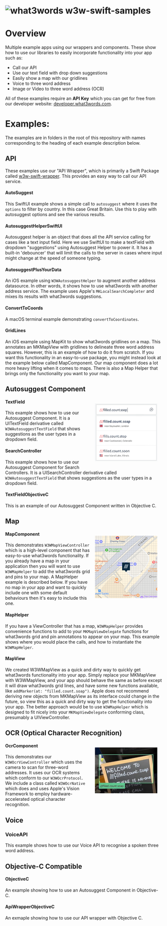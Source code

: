 # <img valign='top' src="https://what3words.com/assets/images/w3w_square_red.png" width="64" height="64" alt="what3words">&nbsp;w3w-swift-samples

# Overview

Multiple example apps using our wrappers and components.  These show how to use our libraries to easily incorporate functionality into your app such as:

* Call our API
* Use our text field with drop down suggestions
* Easily show a map with our gridlines
* Voice to three word address
* Image or Video to three word address (OCR)

All of these examples require an **API Key** which you can get for free from our developer website: [developer.what3words.com](https://developer.what3words.com/public-api).

# Examples:

The examples are in folders in the root of this repository with names corresponding to the heading of each example description below.

## API

These examples use our "API Wrapper", which is primarily a Swift Package called [w3w-swift-wrapper](https://github.com/what3words/w3w-swift-wrapper). This provides an easy way to call our API service. 

#### AutoSuggest

This SwiftUI example shows a simple call to `autosuggest` where it uses the `options` to filter by country.  In this case Great Britain.  Use this to play with autosuggest options and see the various results.

#### AutosuggestHelperSwiftUI

Autosuggest helper is an object that does all the API service calling for cases like a text input field.  Here we use SwiftUI to make a textField with dropdown "suggestions" using Autosuggest Helper to power it.  It has a built-in 'debouncer' that will limit the calls to the server in cases where input might change at the speed of someone typing.

#### AutosuggestPlusYourData

An iOS example using `W3WAutosuggestHelper` to augment another address datasource.  In other words, it shows how to use what3words with another address service.  The example uses Apple's `MKLocalSearchCompleter` and mixes its results with what3words suggestions.

#### ConvertToCoords

A macOS terminal example demonstrating `convertToCoordinates`.

#### GridLines

An iOS example using MapKit to show what3words gridlines on a map.  This annotates an MKMapView with gridlines to delineate three word address squares.  However, this is an example of how to do it from scratch. If you want this functionality in an easy-to-use package, you might instead look at the example below called MapComponent.  Our map component does a lot more heavy lifting when it comes to maps.  There is also a Map Helper that brings only the functionality you want to your map.

## Autosuggest Component
<img src="Documentation/Autosuggest/autosuggest.png" width="200" align="right" style="float: right; padding: 16px;">

#### TextField

This example shows how to use our Autosuggest Component.  It is a UITextField derivative called `W3WAutosuggestTextField`  that shows suggestions as the user types in a dropdown field.

#### SearchController

This example shows how to use our Autosuggest Component for Search Controllers.  It is a UISearchController derivative called `W3WAutosuggestTextField`  that shows suggestions as the user types in a dropdown field.

#### TextFieldObjectiveC

This is an example of our Autosuggest Component written in Objective C.

## Map
<img src="Documentation/Map/map.png" width="200"  align="right" style="float: right; padding: 16px;">

#### MapComponent

This demonstrates `W3WMapViewController` which is a high-level component that has easy-to-use what3words functionality.   If you already have a map in your application then you will want to use `W3WMapHelper` to add the what3words grid and  pins to your map.  A MapHelper example is described below.  If you have no map in your app and want to quickly include one with some default behaviours then it's easy to include this one.

#### MapHelper

If you have a ViewController that has a map, `W3WMapHelper` provides convenience functions to add to your `MKMapViewDelegate` functions for what3words grid and pin annotations to appear on your map.  This example shows where you would place the calls, and how to instantiate the `W3WMapHelper`.

#### MapView

We created W3WMapView as a quick and dirty way to quickly get what3words functionality into your app.  Simply replace your MKMapView with W3WMapView, and your app should behave the same as before except it will draw what3words grid lines, and have some new functions available, like `addMarker(at: "filled.count.soap")`. Apple does not recommend deriving new objects from MKMapView as its interface could change in the future, so view this as a quick and dirty way to get the functionality into your app. The better approach would be to use `W3WMapHelper` which is designed to fit nicely into your `MKMapViewDelegate` conforming class, presumably a UIViewController.



## OCR (Optical Character Recognition)
<img src="Documentation/Ocr/ocr.jpeg" width="200" align="right" style="float: right; padding: 16px;">

#### OcrComponent

This demonstrates our `W3WOcrViewController` which uses the camera to scan for three-word addresses.  It uses our OCR systems which conform to our `W3WOcrProtocol`.  We include a class called `W3WOcrNative` which does and uses Apple's Vision Framework to employ hardware-accelerated optical character recognition.

## Voice

### VoiceAPI

This example shows how to use our Voice API to recognise a spoken three word address.

## Objective-C Compatible

#### ObjectiveC

An example showing how to use an Autosuggest Component in Objective-C.

#### ApiWrapperObjectiveC

An exmaple showing how to use our API wrapper with Objective C.

